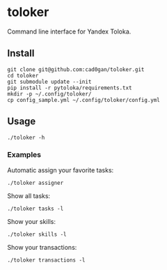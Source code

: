 # toloker
Command line interface for Yandex Toloka.

## Install
    git clone git@github.com:cad0gan/toloker.git
    cd toloker
    git submodule update --init
    pip install -r pytoloka/requirements.txt
    mkdir -p ~/.config/toloker/
    cp config_sample.yml ~/.config/toloker/config.yml

## Usage
    ./toloker -h
### Examples
Automatic assign your favorite tasks:
    
    ./toloker assigner
Show all tasks:

    ./toloker tasks -l
Show your skills:

    ./toloker skills -l
    
Show your transactions:

    ./toloker transactions -l
